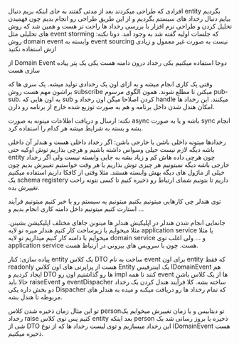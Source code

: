 افرادی که طراحی میکردند بعد از مدتی گفتند به جای اینکه بریم دنبال entity بگردیم بیایم دنبال رخداد های سیستم بگردیم و از این طریق طراحی رو انجام بدیم چون فهمیدن تحلیل کردن و طراحی نرم افزار با بررسی رخداد ها راحت تر هست و همین شد که روش های تحلیلی مثل event storming که جلسات اولیه گفته شد به وجود آمد. 
دوتا نکته:
روش domain event وابسته به event sourcing نیست 
به صورت غیر معمول و زیادی ازش استفاده نکنید

از Domain Event دوجا استفاده میکنیم 
یکی رخداد درون دامنه هست
یکی یک پتر پیاده سازی هست

وقتی یک کاری انجام میشه و به ازای اون یک رخدادی تولید میشه. یک سری ها که براشون مهم هست روش subscribe میکنن تا مطلع شوند. همون الگوی مرسوم pub-sub. به اون هایی که sub کردن اصلاحا میگن اون رخداد و handle میکنند. این رخداد ها امکان هندل شدن داخل برنامه و هم به صورت توزیع شده خارج از برنامه رو دارن. 

نکته: ارسال و دریافت اطلاعات میتونه به صورت async باشه و یا به صورت sync انجام بشه و بسته به شرایط میشه هر کدام را استفاده کرد. 

رخدادها میتونه داخلی باشن یا خارجی باشن:
اگر رخداد داخلی هست و هندلر آن داخلی باشه دیگه لازم نیست خیلی وسواس داشته باشیم و هرچی بذاریم توش اوکیه حتی entity چون هرچی داده هاش کم و زیاد بشه به جایی وابسته نیست 
ولی اگر رخداد خارجی باشه دیگه نمیتونیم هر چیزی توش بذاریم یا هر وقت خواستیم تغییرش بدیم چون خیلی از ماژول های دیگه بهش وابسته هستند. مثلا وقتی از کافکا داریم استفاده میکنیم یک schema registery داریم تا بتونیم شمای ارتباط رو ذخیره کنیم تا کسی نتونه راحت تغییرش بده. 

توی هندلر چی کارهایی میتونیم بکنیم
میتونیم یه سیستم رو با خبر کنیم 
میتونیم فرآیند استارت کنیم 
میتونیم داخل دامنه کاری انجام بدیم و ...

جانمایی انجام شدن هندلر در اپلیکیش 
هندلر ها میتونن جاهای مختلف اپلیکیشن بشینن. مثلا میخوایم با زیرساخت کار کنیم هندلر میره تو لایه application service یا مثلا میخوایم با دامنه کار کنیم میذاریم تو لایه domain service  و ... 
ولی اغلب توی application service هست. چون با سرویس های بیرونی در ارتباط هست. 


پیاده سازی:
کنار entity یک کلاس DTO ساخت به نام event برای اون entity که فقط readonly هست از پراپرتی های اون کلاس Entity
یک اینترفیس IDomainEvent هم ایجاد کردیم و DTO ها رو گذاشتیم اون رو impl کنند تا همه event ها از یک کلاس باشن
حالا باید raiseEvent و eventDispacher ساخته بشه. کلا فرآیند هندل کردن یک رخداد دو بخش داره یکی Dispacher که تمام رخداد ها رو دریافت میکنه و میده به هندلر های مربوطه تا هندل بشه. 


تو این مثال زمان ذخیره شدن کلاس personتو دیتابیس و یا زمان تغییرش میخوایم یک رخداد raise کنیم پس توی کلاس  entity بعد اینکه person ذخیره یا بروز رسانی شد یک شی از DTO این رخداد میسازیم و توی لیست رخداد ها که از نوع IDomainEvent هست ذخیره میکنیم. 